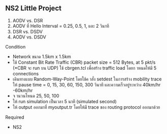 NS2 Little Project 
------------------
1) AODV vs. DSR
2) AODV ที่ Hello Interval = 0.25, 0.5, 1, และ 2 วินาที
3) DSR vs. DSDV
4) AODV vs. DSDV

Condition
- Network ขนาด 1.5km x 1.5km
- ใช้ Constant Bit Rate Traffic (CBR) packet size = 512 Bytes, at 5 pkt/s (*CBR จะ run
บน UDP) ใช้ cbrgen.tcl เพื่อสร้าง traffic load โดยก าหนดให้มี 5 connections
- เดินทางแบบ Random-Way-Point โดยใช้ค าสั่ง setdest ในการสร้าง mobility trace ให้ pause
time = 0, 15, 30, 60, 150, 300 วินาที และความเร็วอยู่ระหว่าง 40km/hr -60km/hr
- จ านวนโหนด 25, 50, 100
- ให้ run simulation เป็นเวลา 5 นาที (simulated second)
- ให้ output ออกมาที่ myoutput.tr โดยให้มี trace ของ routing protocol ออกมาด้วย


Required
- NS2